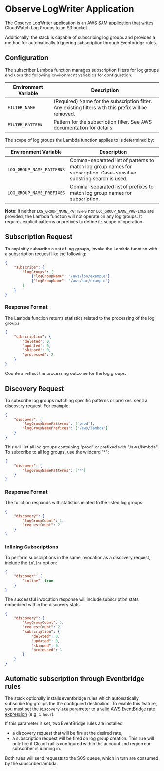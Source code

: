 # Observe LogWriter Application

The Observe LogWriter application is an AWS SAM application that writes CloudWatch Log Groups to an S3 bucket. 

Additionally, the stack is capable of subscribing log groups and provides a method for automatically triggering subscription through Eventbridge rules.

## Configuration

The subscriber Lambda function manages subscription filters for log groups and uses the following environment variables for configuration:

| Environment Variable      | Description |
|---------------------------|-------------|
| `FILTER_NAME`             | (Required) Name for the subscription filter. Any existing filters with this prefix will be removed. |
| `FILTER_PATTERN`          | Pattern for the subscription filter. See [AWS documentation](https://docs.aws.amazon.com/AmazonCloudWatch/latest/logs/SubscriptionFilters.html) for details. |

The scope of log groups the Lambda function applies to is determined by:

| Environment Variable      | Description |
|---------------------------|-------------|
| `LOG_GROUP_NAME_PATTERNS` | Comma-separated list of patterns to match log group names for subscription. Case-sensitive substring search is used. |
| `LOG_GROUP_NAME_PREFIXES` | Comma-separated list of prefixes to match log group names for subscription. |

**Note**: If neither `LOG_GROUP_NAME_PATTERNS` nor `LOG_GROUP_NAME_PREFIXES` are provided, the Lambda function will not operate on any log groups. It requires explicit patterns or prefixes to define its scope of operation.

## Subscription Request

To explicitly subscribe a set of log groups, invoke the Lambda function with a subscription request like the following:

```json
{
    "subscribe": {
        "logGroups": [
            {"logGroupName": "/aws/foo/example"},
            {"logGroupName": "/aws/bar/example"}
        ]
    }
}
```

### Response Format

The Lambda function returns statistics related to the processing of the log groups:

```json
{
    "subscription": {
        "deleted": 0,
        "updated": 0,
        "skipped": 0,
        "processed": 2
    }
}
```

Counters reflect the processing outcome for the log groups.

## Discovery Request

To subscribe log groups matching specific patterns or prefixes, send a discovery request. For example:

```json
{
    "discover": {
        "logGroupNamePatterns": ["prod"],
        "logGroupNamePrefixes": ["/aws/lambda"]
    }
}
```

This will list all log groups containing "prod" or prefixed with "/aws/lambda". To subscribe to all log groups, use the wildcard "*":

```json
{
    "discover": {
        "logGroupNamePatterns": ["*"]
    }
}
```

### Response Format

The function responds with statistics related to the listed log groups:

```json
{
    "discovery": {
        "logGroupCount": 3,
        "requestCount": 2
    }
}
```

### Inlining Subscriptions

To perform subscriptions in the same invocation as a discovery request, include the `inline` option:

```json
{
    "discover": {
        "inline": true
    }
}
```

The successful invocation response will include subscription stats embedded within the discovery stats.

```json
{
    "discovery": {
        "logGroupCount": 3,
        "requestCount": 2,
        "subscription": {
            "deleted": 0,
            "updated": 0,
            "skipped": 0,
            "processed": 3
        }
    }
}
```

## Automatic subscription through Eventbridge rules

The stack optionally installs eventbridge rules which automatically subscribe log groups the the configured destination. To enable this feature, you must set the `DiscoveryRate` parameter to a valid [AWS EventBridge rate expression](https://docs.aws.amazon.com/eventbridge/latest/userguide/eb-rate-expressions.html) (e.g. `1 hour`).

If this parameter is set, two EventBridge rules are installed:

- a discovery request that will be fire at the desired rate,
- a subscription request will be fired on log group creation. This rule will only fire if CloudTrail is configured within the account and region our subscriber is running in.

Both rules will send requests to the SQS queue, which in turn are consumed by the subscriber lambda.
